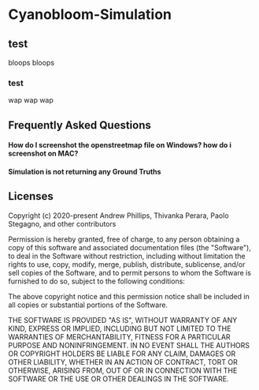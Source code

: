 # Cyanobloom-Simulation

## test 
bloops bloops 

### test
wap wap wap

## Frequently Asked Questions
#### How do I screenshot the openstreetmap file on Windows? how do i screenshot on MAC?
#### Simulation is not returning any Ground Truths




## Licenses 
Copyright (c) 2020-present Andrew Phillips, Thivanka Perara, Paolo Stegagno, and other contributors

Permission is hereby granted, free of charge, to any person obtaining a copy of this software and associated documentation files (the "Software"), to deal in the Software without restriction, including without limitation the rights to use, copy, modify, merge, publish, distribute, sublicense, and/or sell copies of the Software, and to permit persons to whom the Software is furnished to do so, subject to the following conditions:

The above copyright notice and this permission notice shall be included in all copies or substantial portions of the Software.

THE SOFTWARE IS PROVIDED "AS IS", WITHOUT WARRANTY OF ANY KIND, EXPRESS OR IMPLIED, INCLUDING BUT NOT LIMITED TO THE WARRANTIES OF MERCHANTABILITY, FITNESS FOR A PARTICULAR PURPOSE AND NONINFRINGEMENT. IN NO EVENT SHALL THE AUTHORS OR COPYRIGHT HOLDERS BE LIABLE FOR ANY CLAIM, DAMAGES OR OTHER LIABILITY, WHETHER IN AN ACTION OF CONTRACT, TORT OR OTHERWISE, ARISING FROM, OUT OF OR IN CONNECTION WITH THE SOFTWARE OR THE USE OR OTHER DEALINGS IN THE SOFTWARE.
